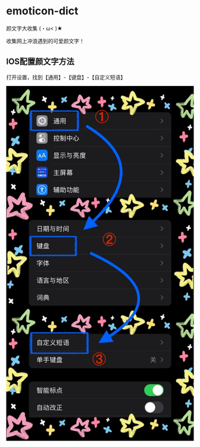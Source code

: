 # emoticon-dict

颜文字大收集 (・ω< )★

收集网上冲浪遇到的可爱颜文字！

## IOS配置颜文字方法

打开设置，找到【通用】-【键盘】-【自定义短语】

![指示图](/img/tips.jpg)
